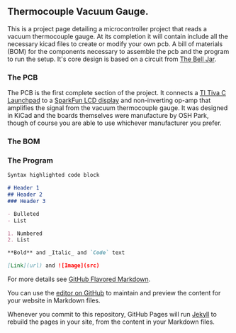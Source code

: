 ## Thermocouple Vacuum Gauge.

This is a project page detailing a microcontroller project that reads a vacuum thermocouple gauge. At its completion it will contain include all the necessary kicad files to create or modify your own pcb. A bill of materials (BOM) for the components necessary to assemble the pcb and the program to run the setup. It's core design is based on a circuit from [The Bell Jar](http://www.belljar.net/tcgauge.htm).


### The PCB
The PCB is the first complete section of the project. It connects a [TI Tiva C Launchpad](https://www.ti.com/tool/EK-TM4C123GXL) to a [SparkFun LCD display](https://www.sparkfun.com/products/16397) and non-inverting op-amp that amplifies the signal from the vacuum thermocouple gauge. It was designed in KiCad and the boards themselves were manufacture by OSH Park, though of course you are able to use whichever manufacturer you prefer.  
### The BOM

### The Program

```markdown
Syntax highlighted code block

# Header 1
## Header 2
### Header 3

- Bulleted
- List

1. Numbered
2. List

**Bold** and _Italic_ and `Code` text

[Link](url) and ![Image](src)
```

For more details see [GitHub Flavored Markdown](https://guides.github.com/features/mastering-markdown/).



You can use the [editor on GitHub](https://github.com/FuzzyBunnys/Thermocouple-Gauge-Sensor/edit/gh-pages/index.md) to maintain and preview the content for your website in Markdown files.

Whenever you commit to this repository, GitHub Pages will run [Jekyll](https://jekyllrb.com/) to rebuild the pages in your site, from the content in your Markdown files.
